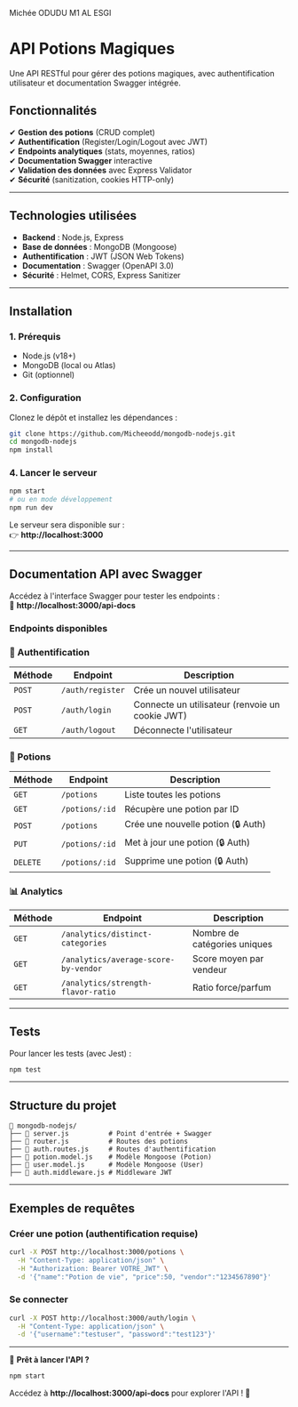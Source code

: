 Michée ODUDU
M1 AL
ESGI

# **API Potions Magiques**  

Une API RESTful pour gérer des potions magiques, avec authentification utilisateur et documentation Swagger intégrée.  

## **Fonctionnalités**  
✔ **Gestion des potions** (CRUD complet)  
✔ **Authentification** (Register/Login/Logout avec JWT)  
✔ **Endpoints analytiques** (stats, moyennes, ratios)  
✔ **Documentation Swagger** interactive  
✔ **Validation des données** avec Express Validator  
✔ **Sécurité** (sanitization, cookies HTTP-only)  

---

## **Technologies utilisées**  
- **Backend** : Node.js, Express  
- **Base de données** : MongoDB (Mongoose)  
- **Authentification** : JWT (JSON Web Tokens)  
- **Documentation** : Swagger (OpenAPI 3.0)  
- **Sécurité** : Helmet, CORS, Express Sanitizer  

---

## **Installation**  

### **1. Prérequis**  
- Node.js (v18+)  
- MongoDB (local ou Atlas)  
- Git (optionnel)  

### **2. Configuration**  
Clonez le dépôt et installez les dépendances :  

```bash
git clone https://github.com/Micheeodd/mongodb-nodejs.git
cd mongodb-nodejs  
npm install  
```


### **4. Lancer le serveur**  

```bash
npm start  
# ou en mode développement  
npm run dev  
```

Le serveur sera disponible sur :  
👉 **http://localhost:3000**  

---

## **Documentation API avec Swagger**  
Accédez à l'interface Swagger pour tester les endpoints :  
🔗 **http://localhost:3000/api-docs**  

### **Endpoints disponibles**  

### **🔐 Authentification**  
| Méthode | Endpoint | Description |  
|---------|----------|-------------|  
| `POST` | `/auth/register` | Crée un nouvel utilisateur |  
| `POST` | `/auth/login` | Connecte un utilisateur (renvoie un cookie JWT) |  
| `GET` | `/auth/logout` | Déconnecte l'utilisateur |  

### **🧪 Potions**  
| Méthode | Endpoint | Description |  
|---------|----------|-------------|  
| `GET` | `/potions` | Liste toutes les potions |  
| `GET` | `/potions/:id` | Récupère une potion par ID |  
| `POST` | `/potions` | Crée une nouvelle potion (🔒 Auth) |  
| `PUT` | `/potions/:id` | Met à jour une potion (🔒 Auth) |  
| `DELETE` | `/potions/:id` | Supprime une potion (🔒 Auth) |  

### **📊 Analytics**  
| Méthode | Endpoint | Description |  
|---------|----------|-------------|  
| `GET` | `/analytics/distinct-categories` | Nombre de catégories uniques |  
| `GET` | `/analytics/average-score-by-vendor` | Score moyen par vendeur |  
| `GET` | `/analytics/strength-flavor-ratio` | Ratio force/parfum |  

---

## **Tests**  
Pour lancer les tests (avec Jest) :  

```bash
npm test  
```

---

## **Structure du projet**  
```
📁 mongodb-nodejs/
├── 📄 server.js          # Point d'entrée + Swagger
├── 📄 router.js          # Routes des potions
├── 📄 auth.routes.js     # Routes d'authentification
├── 📄 potion.model.js    # Modèle Mongoose (Potion)
├── 📄 user.model.js      # Modèle Mongoose (User)
├── 📄 auth.middleware.js # Middleware JWT

```

---

## **Exemples de requêtes**  

### **Créer une potion (authentification requise)**  
```bash
curl -X POST http://localhost:3000/potions \
  -H "Content-Type: application/json" \
  -H "Authorization: Bearer VOTRE_JWT" \
  -d '{"name":"Potion de vie", "price":50, "vendor":"1234567890"}'
```

### **Se connecter**  
```bash
curl -X POST http://localhost:3000/auth/login \
  -H "Content-Type: application/json" \
  -d '{"username":"testuser", "password":"test123"}'
```

---


🚀 **Prêt à lancer l'API ?**  
```bash
npm start
```  

Accédez à **http://localhost:3000/api-docs** pour explorer l'API ! 🎉
